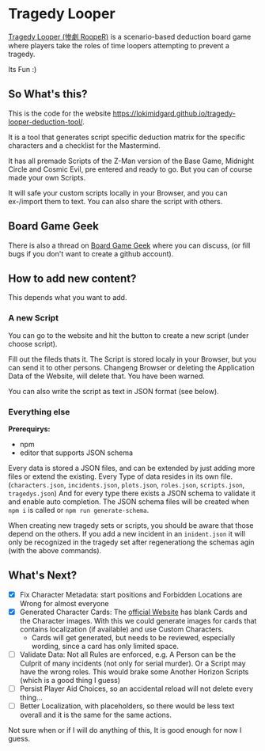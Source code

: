 # Tragedy Looper

[Tragedy Looper (惨劇 RoopeR)](https://boardgamegeek.com/boardgame/148319/tragedy-looper)
is a scenario-based deduction board game where players take the roles of time
loopers attempting to prevent a tragedy.

Its Fun :)

## So What's this?

This is the code for the website <https://lokimidgard.github.io/tragedy-looper-deduction-tool/>.

It is a tool that generates script specific deduction matrix for the specific
characters and a checklist for the Mastermind.

It has all premade Scripts of the Z-Man version of the Base Game, Midnight
Circle and Cosmic Evil, pre entered and ready to go. But you can of course made
your own Scripts.

It will safe your custom scripts locally in your Browser, and you can ex-/import
them to text. You can also share the script with others.

## Board Game Geek

There is also a thread on [Board Game Geek](https://boardgamegeek.com/thread/3066363/website-generate-script-specific-mastermind-and-pl) where you can discuss, (or fill bugs if you don't want to create a github account).

## How to add new content?

This depends what you want to add.

### A new Script

You can go to the website and hit the button to create a new script (under choose script).

Fill out the fileds thats it. The Script is stored localy in your Browser, but you can send it to other persons. Changeng Browser or deleting the Application Data of the Website, will delete that. You have been warned.

You can also write the script as text in JSON format (see below).

### Everything else

**Prerequirys:**

- npm
- editor that supports JSON schema

Every data is stored a JSON files, and can be extended by just adding more files or extend the existing. Every Type of data resides in its own file. (`characters.json`, `incidents.json`, `plots.json`, `roles.json`, `scripts.json`, `tragedys.json`) And for every type there exists a JSON schema to validate it and enable auto completion.  The JSON schema files will be created when `npm i` is called or `npm run generate-schema`.

When creating new tragedy sets or scripts, you should be aware that those depend on the others.
If you add a new incident in an `inident.json` it will only be recognized in the tragedy set after regenerationg the schemas agin (with the above commands).


## What's Next?

- [x] Fix Character Metadata: start positions and Forbidden Locations are Wrong for almost everyone
- [x] Generated Character Cards: The
  [official Website](http://bakafire.main.jp/rooper/sr_dl_04_sozai.htm) has
  blank Cards and the Character images. With this we could generate images for
  cards that contains localization (if available) and use Custom Characters.
  - Cards will get generated, but needs to be reviewed, especially wording, since a card has only limited space.
- [ ] Validate Data: Not all Rules are enforced, e.g. A Person can be the
  Culprit of many incidents (not only for serial murder). Or a Script may have
  the wrong roles. This would brake some Another Horizon Scripts (which is a good
  thing I guess)
- [ ] Persist Player Aid Choices, so an accidental reload will not delete every thing…
- [ ] Better Localization, with placeholders, so there would be less text overall and it is the same for the same actions.

Not sure when or if I will do anything of this, It is good enough for now I guess.
